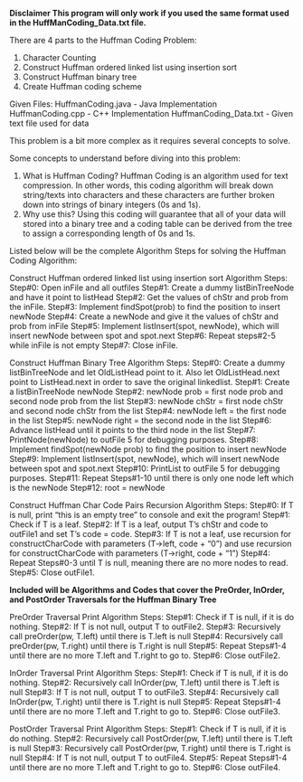 **Disclaimer
This program will only work if you used the same format used in the HuffManCoding_Data.txt file.**

There are 4 parts to the Huffman Coding Problem:
1) Character Counting
2) Construct Huffman ordered linked list using insertion sort
3) Construct Huffman binary tree
4) Create Huffman coding scheme


Given Files:
HuffmanCoding.java - Java Implementation
HuffmanCoding.cpp - C++ Implementation
HuffmanCoding_Data.txt - Given text file used for data

This problem is a bit more complex as it requires several concepts to solve.

Some concepts to understand before diving into this problem:
1) What is Huffman Coding? Huffman Coding is an algorithm used for text compression. In other words, this coding algorithm will break down string/texts into characters and these characters are further broken down into strings of binary integers (0s and 1s).
2) Why use this? Using this coding will guarantee that all of your data will stored into a binary tree and a coding table can be derived from the tree to assign a corresponding length of 0s and 1s.

Listed below will be the complete Algorithm Steps for solving the Huffman Coding Algorithm:

Construct Huffman ordered linked list using insertion sort Algorithm Steps:
Step#0: Open inFile and all outfiles
Step#1: Create a dummy listBinTreeNode and have it point to listHead
Step#2: Get the values of chStr and prob from the inFile.
Step#3: Implement findSpot(prob) to find the position to insert newNode
Step#4: Create a newNode and give it the values of chStr and prob from inFile
Step#5: Implement listInsert(spot, newNode), which will insert newNode between spot and spot.next
Step#6: Repeat steps#2-5 while inFile is not empty
Step#7: Close inFile.

Construct Huffman Binary Tree Algorithm Steps:
Step#0: Create a dummy listBinTreeNode and let OldListHead point to it. Also let OldListHead.next point to ListHead.next in order to save the original linkedlist.
Step#1: Create a listBinTreeNode newNode
Step#2: newNode prob = first node prob and second node prob from the list
Step#3: newNode chStr = first node chStr and second node chStr from the list
Step#4: newNode left = the first node in the list
Step#5: newNode right = the second node in the list
Step#6: Advance listHead until it points to the third node in the list
Step#7: PrintNode(newNode) to outFile 5 for debugging purposes.
Step#8: Implement findSpot(newNode prob) to find the position to insert newNode
Step#9: Implement listInsert(spot, newNode), which will insert newNode between spot and spot.next
Step#10: PrintList to outFile 5 for debugging purposes.
Step#11: Repeat Steps#1-10 until there is only one node left which is the newNode
Step#12: root = newNode

Construct Huffman Char Code Pairs Recursion Algorithm Steps:
Step#0: If T is null, print “this is an empty tree” to console and exit the program!
Step#1: Check if T is a leaf.
Step#2: If T is a leaf, output T’s chStr and code to outFile1 and set T’s code = code.
Step#3: If T is not a leaf, use recursion for constructCharCode with parameters (T->left, code + “0”) and use recursion for constructCharCode with parameters (T->right, code + “1”)
Step#4: Repeat Steps#0-3 until T is null, meaning there are no more nodes to read.
Step#5: Close outFile1.

**Included will be Algorithms and Codes that cover the PreOrder, InOrder, and PostOrder Traversals for the Huffman Binary Tree**

PreOrder Traversal Print Algorithm Steps:
Step#1: Check if T is null, if it is do nothing.
Step#2: If T is not null, output T to outFile2.
Step#3: Recursively call preOrder(pw, T.left) until there is T.left is null
Step#4: Recursively call preOrder(pw, T.right) until there is T.right is null
Step#5: Repeat Steps#1-4 until there are no more T.left and T.right to go to.
Step#6: Close outFile2.

InOrder Traversal Print Algorithm Steps:
Step#1: Check if T is null, if it is do nothing.
Step#2: Recursively call InOrder(pw, T.left) until there is T.left is null
Step#3: If T is not null, output T to outFile3.
Step#4: Recursively call InOrder(pw, T.right) until there is T.right is null
Step#5: Repeat Steps#1-4 until there are no more T.left and T.right to go to.
Step#6: Close outFile3.

PostOrder Traversal Print Algorithm Steps:
Step#1: Check if T is null, if it is do nothing.
Step#2: Recursively call PostOrder(pw, T.left) until there is T.left is null
Step#3: Recursively call PostOrder(pw, T.right) until there is T.right is null
Step#4: If T is not null, output T to outFile4.
Step#5: Repeat Steps#1-4 until there are no more T.left and T.right to go to.
Step#6: Close outFile4.
